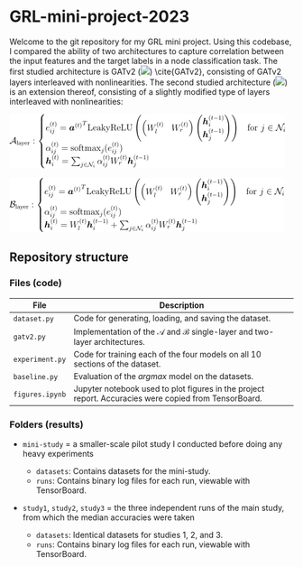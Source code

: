 # GRL-mini-project-2023


Welcome to the git repository for my GRL mini project. Using this codebase, I compared the ability of two architectures to capture correlation between the input features and the target labels in a node classification task.
The first studied architecture is GATv2 (<img src="https://latex.codecogs.com/svg.latex?\mathcal{A}"/>) \cite{GATv2}, consisting of GATv2 layers interleaved with nonlinearities. The second studied architecture (<img src="https://latex.codecogs.com/svg.latex?\mathcal{B}"/>) is an extension thereof, consisting of a slightly modified type of layers interleaved with nonlinearities:


![](equations/Alayer.png)

![](equations/Blayer.png)


<!-- $$
\mathcal{A}_{\text{layer}} :
\begin{cases}
    e_{ij}^{(t)} = {\boldsymbol{a}^{(t)}}^T \text{LeakyReLU}\left(
    \begin{pmatrix}
        W_l^{(t)} & W_r^{(t)}
    \end{pmatrix}
    \begin{pmatrix}
        \boldsymbol{h}_i^{(t-1)} \\
        \boldsymbol{h}_j^{(t-1)}
    \end{pmatrix}
    \right)
    & \text{for } j\in\mathcal{N}_i
    \\
    \alpha_{ij}^{(t)} = \text{softmax}_j(e_{ij}^{(t)})
    \\
    \boldsymbol{h}_i^{(t)} = \sum_{j\in\mathcal{N}_i} \alpha_{ij}^{(t)} W_r^{(t)} \boldsymbol{h}^{(t-1)}_j
\end{cases}
$$
$$
\mathcal{B}_{\text{layer}} :
\begin{cases}
    e_{ij}^{(t)} = {\boldsymbol{a}^{(t)}}^T \text{LeakyReLU}\left(
    \begin{pmatrix}
        W_l^{(t)} & W_r^{(t)}
    \end{pmatrix}
    \begin{pmatrix}
        \boldsymbol{h}_i^{(t-1)} \\
        \boldsymbol{h}_j^{(t-1)}
    \end{pmatrix}
    \right)
    & \text{for } j\in\mathcal{N}_i
    \\
    \alpha_{ij}^{(t)} = \text{softmax}_j(e_{ij}^{(t)})
    \\
    \boldsymbol{h}_i^{(t)} = W_l^{(t)}\boldsymbol{h}_i^{(t-1)} + \sum_{j\in\mathcal{N}_i} \alpha_{ij}^{(t)} W_r^{(t)} \boldsymbol{h}^{(t-1)}_j
\end{cases}
$$ -->


## Repository structure

### Files (code)

| File             | Description                                                                                                     |
|------------------|-----------------------------------------------------------------------------------------------------------------|
| `dataset.py`     | Code for generating, loading, and saving the dataset.                                                            |
| `gatv2.py`       | Implementation of the $\mathcal{A}$ and $\mathcal{B}$ single-layer and two-layer architectures.                                |
| `experiment.py`  | Code for training each of the four models on all 10 sections of the dataset.                                      |
| `baseline.py`    | Evaluation of the *argmax* model on the datasets.                                                          |
| `figures.ipynb`  | Jupyter notebook used to plot figures in the project report. Accuracies were copied from TensorBoard.           |

### Folders (results)

- `mini-study`
  = a smaller-scale pilot study I conducted before doing any heavy experiments
  - `datasets`: Contains datasets for the mini-study.
  - `runs`: Contains binary log files for each run, viewable with TensorBoard.

- `study1`, `study2`, `study3`
  = the three independent runs of the main study, from which the median accuracies were taken
  - `datasets`: Identical datasets for studies 1, 2, and 3.
  - `runs`: Contains binary log files for each run, viewable with TensorBoard.
